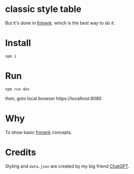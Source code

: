 # classic style table

But it's done in [frmwrk](https://github.com/nenadg/frmwrk). which is the best way to do it.

# Install

`npm i`

# Run

`npm run dev`

then, goto local browser https://localhost:8080

# Why

To show basic [frmwrk](https://github.com/nenadg/frmwrk) concepts.

# Credits

Styling and `data.json` are created by my big friend [ChatGPT](https://chat.openai.com/).

